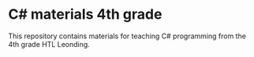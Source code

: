 # C# materials 4th grade

This repository contains materials for teaching C# programming from the 4th grade HTL Leonding.

